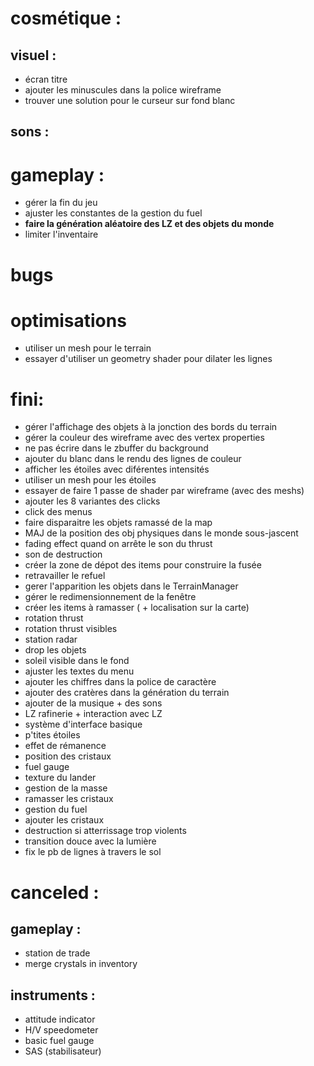 # cosmétique :
## visuel :
- écran titre
- ajouter les minuscules dans la police wireframe
- trouver une solution pour le curseur sur fond blanc


## sons : 


# gameplay :
- gérer la fin du jeu
- ajuster les constantes de la gestion du fuel
- **faire la génération aléatoire des LZ et des objets du monde**
- limiter l'inventaire


# bugs


# optimisations
- utiliser un mesh pour le terrain
- essayer d'utiliser un geometry shader pour dilater les lignes

# fini:
- gérer l'affichage des objets à la jonction des bords du terrain
- gérer la couleur des wireframe avec des vertex properties
- ne pas écrire dans le zbuffer du background
- ajouter du blanc dans le rendu des lignes de couleur
- afficher les étoiles avec diférentes intensités
- utiliser un mesh pour les étoiles
- essayer de faire 1 passe de shader par wireframe (avec des meshs)
- ajouter les 8 variantes des clicks
- click des menus
- faire disparaitre les objets ramassé de la map
- MAJ de la position des obj physiques dans le monde sous-jascent
- fading effect quand on arrête le son du thrust
- son de destruction
- créer la zone de dépot des items pour construire la fusée
- retravailler le refuel
- gerer l'apparition les objets dans le TerrainManager
- gérer le redimensionnement de la fenêtre
- créer les items à ramasser ( + localisation sur la carte)
- rotation thrust
- rotation thrust visibles
- station radar
- drop les objets
- soleil visible dans le fond
- ajuster les textes du menu
- ajouter les chiffres dans la police de caractère
- ajouter des cratères dans la génération du terrain
- ajouter de la musique + des sons
- LZ rafinerie + interaction avec LZ
- système d'interface basique
- p'tites étoiles
- effet de rémanence
- position des cristaux
- fuel gauge
- texture du lander
- gestion de la masse
- ramasser les cristaux
- gestion du fuel
- ajouter les cristaux
- destruction si atterrissage trop violents
- transition douce avec la lumière
- fix le pb de lignes à travers le sol



# canceled :

## gameplay :
- station de trade
- merge crystals in inventory

## instruments :
- attitude indicator
- H/V speedometer
- basic fuel gauge
- SAS (stabilisateur)